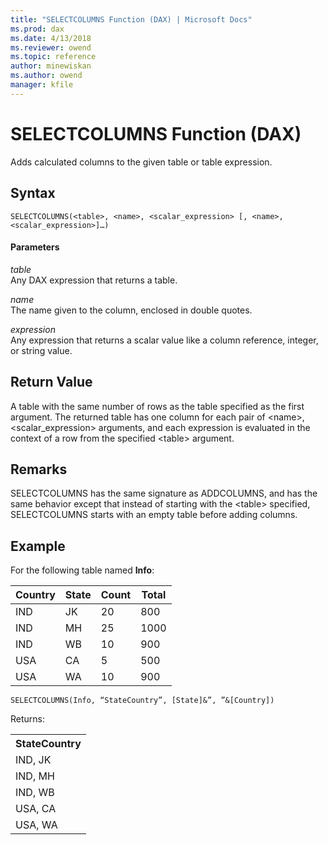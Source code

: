 ```yaml
---
title: "SELECTCOLUMNS Function (DAX) | Microsoft Docs"
ms.prod: dax
ms.date: 4/13/2018
ms.reviewer: owend
ms.topic: reference
author: minewiskan
ms.author: owend
manager: kfile
---
```

# SELECTCOLUMNS Function (DAX)
Adds calculated columns to the given table or table expression.  
  
## Syntax  
  
```  
SELECTCOLUMNS(<table>, <name>, <scalar_expression> [, <name>, <scalar_expression>]…) 
```  
  
#### Parameters  
*table*  
Any DAX expression that returns a table.  
  
*name*  
The name given to the column, enclosed in double quotes.  
  
*expression*  
Any expression that returns a scalar value like a column reference, integer, or string value.  
  
## Return Value  
A table with the same number of rows as the table specified as the first argument. The returned table has one column for each pair of \<name>, \<scalar_expression> arguments, and each expression is evaluated in the context of a row from the specified \<table> argument. 
  
## Remarks  

SELECTCOLUMNS has the same signature as ADDCOLUMNS, and has the same behavior except that instead of starting with the \<table> specified, SELECTCOLUMNS starts with an empty table before adding columns.
  
## Example  

For the following table named **Info**:

Country  |State  |Count  |Total  
---------|---------|---------|---------
IND     |   JK      |    20     |  800       
IND     |   MH      |    25     |  1000       
IND     |   WB      |    10     |  900       
USA     |   CA      |    5     |   500      
USA     |   WA      |    10     |  900       

   




```  
SELECTCOLUMNS(Info, “StateCountry”, [State]&”, ”&[Country])
```  

Returns:
  
<table>
	<tr>
		<th>StateCountry</th>
	</tr>
    <tr>
		<td>IND, JK</td>
	</tr>
	<tr>
		<td>IND, MH</td>
	</tr>
	<tr>
		<td>IND, WB</td>
	</tr>
	<tr>
		<td>USA, CA</td>
	</tr>
	<tr>
		<td>USA, WA</td>
	</tr>
</table>
